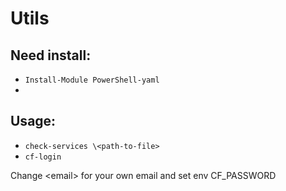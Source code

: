 # Utils


## Need install:

- `Install-Module PowerShell-yaml`
- 

## Usage:

- `check-services \<path-to-file>`
- `cf-login`

Change \<email> for your own email and set env CF_PASSWORD 

